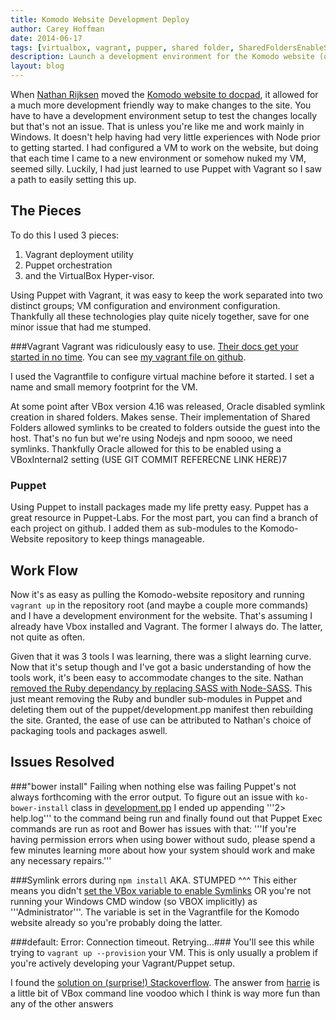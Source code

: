 ```yaml
---
title: Komodo Website Development Deploy
author: Carey Hoffman
date: 2014-06-17
tags: [virtualbox, vagrant, pupper, shared folder, SharedFoldersEnableSymlinksCreate, docpad]
description: Launch a development environment for the Komodo website (or any docpad site) using Vagrant, Puppet, Virtualbox
layout: blog
---
```


When [Nathan Rijksen][1] moved the [Komodo website to docpad][2],
it allowed for a much more development friendly way to make changes to the site.  You have
to have a development environment setup to test the changes locally but that's not
an issue. That is unless you're like me and work mainly in Windows.  It doesn't
help having had very little experiences with Node prior to getting started.  I
had configured a VM to work on the website, but doing that each time I
came to a new environment or somehow nuked my VM, seemed silly.  Luckily, I had just
learned to use Puppet with Vagrant so I saw a path to easily setting this up.

## The Pieces

To do this I used 3 pieces:
1. Vagrant deployment utility
2. Puppet orchestration
3. and the VirtualBox Hyper-visor.

Using Puppet with Vagrant, it was easy to keep the work separated into two distinct
groups; VM configuration and environment configuration.  Thankfully all these technologies play quite nicely together, save for one minor
issue that had me stumped.  

###Vagrant
Vagrant was ridiculously easy to use.  [Their docs get your started in no time][7].
You can see [my vagrant file on github][8].

I used the Vagrantfile to configure virtual machine before it started.  I set a name and small memory footprint for the VM.

At some point after VBox version 4.16 was released, Oracle disabled symlink creation
in shared folders.  Makes sense.  Their implementation of Shared Folders allowed
symlinks to be created to folders outside the guest into the host.  That's no
fun but we're using Nodejs and npm soooo, we need symlinks.  Thankfully Oracle
allowed for this to be enabled using a VBoxInternal2 setting (USE GIT COMMIT
REFERECNE LINK HERE)7

### Puppet

Using Puppet to install packages made my life pretty easy.  Puppet has a great
resource in Puppet-Labs.  For the most part, you can find a branch of each project
on github.  I added them as sub-modules to the Komodo-Website repository to keep
things manageable.

## Work Flow

Now it's as easy as pulling the Komodo-website repository and running ```vagrant up```
in the repository root (and maybe a couple more commands) and I have a development
environment for the website.  That's assuming I already have Vbox installed and
Vagrant.  The former I always do. The latter, not quite as often.  

Given that it was 3 tools I was learning, there was a slight learning curve.
Now that it's setup though and I've got a basic understanding of how the tools
work, it's been easy to accommodate changes to the site.  Nathan [removed the Ruby dependancy by replacing SASS with Node-SASS][6].
This just meant removing the Ruby and bundler sub-modules in Puppet and deleting
them out of the puppet/development.pp manifest then rebuilding the site.  Granted,
the ease of use can be attributed to Nathan's choice of packaging tools and
packages aswell.

## Issues Resolved

###"bower install" Failing when nothing else was failing
Puppet's not always forthcoming with the error output.  To figure out an issue with
```ko-bower-install``` class in [development.pp][9] I ended up appending '''2> help.log''' to
the command being run and finally found out that Puppet Exec commands are run as
root and Bower has issues with that:
'''If you're having permission errors when using bower without sudo, please spend a
few minutes learning more about how your system should work and make any necessary
repairs.'''

###Symlink errors during ```npm install``` AKA. STUMPED ^^^
This either means you didn't [set the VBox variable to enable Symlinks][5] OR you're
not running your Windows CMD window (so VBOX implicitly) as '''Administrator'''.
The variable is set in the Vagrantfile for the Komodo website already so you're
probably doing the latter. 

###default: Error: Connection timeout. Retrying...###
You'll see this while trying to ```vagrant up --provision``` your VM.  This is
only usually a problem if you're actively developing your Vagrant/Puppet setup.

I found the [solution on (surprise!) Stackoverflow][3].  The answer from [harrie][4]
is a little bit of VBox command line voodoo which I think is way more fun than any
of the other answers

  [1]: /authors/#NathanRijksen
  [2]: /blog/2014-05/the-state-of-static-site-generators/
  [3]: http://stackoverflow.com/questions/22575261/vagrant-stuck-connection-timeout-retrying
  [4]: http://stackoverflow.com/a/23095019/1596011
  [5]: https://www.virtualbox.org/ticket/10085#comment:14
  [6]: https://github.com/Komodo/komodo-website/commit/05e93bd5fc435f475c7048dc4b4fa7f9566e949c
  [7]: https://docs.vagrantup.com/v2/getting-started/
  [8]: https://github.com/Komodo/komodo-website/blob/master/Vagrantfile
  [9]: https://github.com/Komodo/komodo-website/blob/master/puppet/manifests/development.pp
  